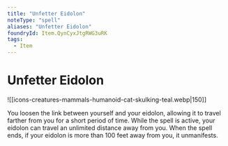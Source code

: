```yaml
---
title: "Unfetter Eidolon"
noteType: "spell"
aliases: "Unfetter Eidolon"
foundryId: Item.QynCyxJtgRWG3uRK
tags:
  - Item
---
```


# Unfetter Eidolon
![[icons-creatures-mammals-humanoid-cat-skulking-teal.webp|150]]

You loosen the link between yourself and your eidolon, allowing it to travel farther from you for a short period of time. While the spell is active, your eidolon can travel an unlimited distance away from you. When the spell ends, if your eidolon is more than 100 feet away from you, it unmanifests.

